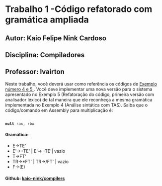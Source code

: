 # Trabalho 1 -Código refatorado com gramática ampliada
## Autor: Kaio Felipe Nink Cardoso
## Disciplina: Compiladores
## Professor: Ivairton

<p>
Neste trabalho, você deverá usar como referência os códigos de <a href="https://github.com/College-UFMT/compilers/tree/main/Examples">Exemplo número 4 e 5 </a>.
Você deve implementar uma nova versão para o sistema apresentado no Exemplo 5 (Refatoração do código, primeira versão com analisador léxico) de tal maneira que ele reconheça a mesma gramática implementada no Exemplo 4 (Análise sintática com TAS).
Saiba que o código/comando em Assembly para multiplicação é:
</p>
<code>
<strong>mult</strong> rax, rbx
</code>

#### Gramática:
<ul>
    <li>E->TE'</li>
    <li>E'->+TE' | E'-> -TE'| vazio</li>
    <li>T->FT'</li>
    <li>TR->*FT' | TR->/FT' | vazio</li>
    <li>F->(E)</li>
</ul>

#### Github: <a href="https://github.com/College-UFMT/compilers">kaio-nink/compilers</a>